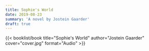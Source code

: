 ```yaml
---
title: Sophie's World
date: 2019-08-23
summary: 'A novel by Jostein Gaarder'
draft: true
---
```


{{< booklist/book
title="Sophie's World"
author="Jostein Gaarder"
cover="cover.jpg"
format="Audio" >}}
